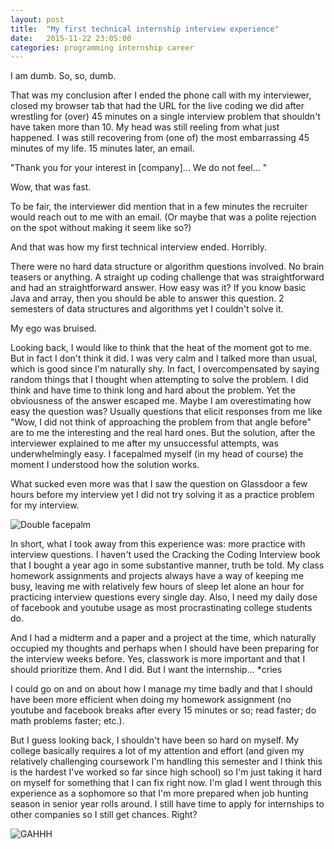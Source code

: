 ```yaml
---
layout: post
title:  "My first technical internship interview experience"
date:   2015-11-22 23:05:00
categories: programming internship career
---
```


I am dumb. So, so, dumb.

That was my conclusion after I ended the phone call with my interviewer, closed my browser tab that had the URL for the live coding we did after wrestling for (over) 45 minutes on a single interview problem that shouldn't have taken more than 10. My head was still reeling from what just happened. I was still recovering from (one of) the most embarrassing 45 minutes of my life. 15 minutes later, an email. 

"Thank you for your interest in [company]... We do not feel... "

Wow, that was fast.

To be fair, the interviewer did mention that in a few minutes the recruiter would reach out to me with an email. (Or maybe that was a polite rejection on the spot without making it seem like so?)

And that was how my first technical interview ended. Horribly.

There were no hard data structure or algorithm questions involved. No brain teasers or anything. A straight up coding challenge that was straightforward and had an straightforward answer. How easy was it? If you know basic Java and array, then you should be able to answer this question. 2 semesters of data structures and algorithms yet I couldn't solve it.

My ego was bruised.

Looking back, I would like to think that the heat of the moment got to me. But in fact I don't think it did. I was very calm and I talked more than usual, which is good since I'm naturally shy. In fact, I overcompensated by saying random things that I thought when attempting to solve the problem. I did think and have time to think long and hard about the problem. Yet the obviousness of the answer escaped me. Maybe I am overestimating how easy the question was? Usually questions that elicit responses from me like "Wow, I did not think of approaching the problem from that angle before" are to me the interesting and the real hard ones. But the solution, after the interviewer explained to me after my unsuccessful attempts, was underwhelmingly easy. I facepalmed myself (in my head of course) the moment I understood how the solution works.

What sucked even more was that I saw the question on Glassdoor a few hours before my interview yet I did not try solving it as a practice problem for my interview.

![Double facepalm](http://i.stack.imgur.com/jiFfM.jpg)

In short, what I took away from this experience was: more practice with interview questions. I haven't used the Cracking the Coding Interview book that I bought a year ago in some substantive manner, truth be told. My class homework assignments and projects always have a way of keeping me busy, leaving me with relatively few hours of sleep let alone an hour for practicing interview questions every single day. Also, I need my daily dose of facebook and youtube usage as most procrastinating college students do. 

And I had a midterm and a paper and a project at the time, which naturally occupied my thoughts and perhaps when I should have been preparing for the interview weeks before. Yes, classwork is more important and that I should prioritize them. And I did. But I want the internship... *cries

I could go on and on about how I manage my time badly and that I should have been more efficient when doing my homework assignment (no youtube and facebook breaks after every 15 minutes or so; read faster; do math problems faster; etc.). 

But I guess looking back, I shouldn't have been so hard on myself. My college basically requires a lot of my attention and effort (and given my relatively challenging coursework I'm handling this semester and I think this is the hardest I've worked so far since high school) so I'm just taking it hard on myself for something that I can fix right now. I'm glad I went through this experience as a sophomore so that I'm more prepared when job hunting season in senior year rolls around. I still have time to apply for internships to other companies so I still get chances. Right?

![GAHHH](http://cdn.meme.am/instances/16399729.jpg)
